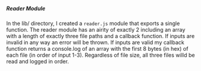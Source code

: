 ##### Reader Module
In the lib/ directory, I created a `reader.js` module that exports a single function. The reader module has an airity of exactly 2 including an array with a length of exactly three file paths and a callback function. If inputs are invalid in any way an error will be thrown. If inputs are valid my callback function returns a console.log of an array with the first 8 bytes (in hex) of each file (in order of input 1-3).  Regardless of file size, all three files willd be read and logged in order. 